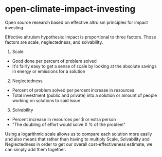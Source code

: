 # open-climate-impact-investing
Open source research based on effective altruism principles for impact investing

Effective altruism hypothesis: impact is proportional to three factors. Those factors are scale, neglectedness, and solvability.
1. Scale
- Good done per percent of problem solved
- It's fairly easy to get a sense of scale by looking at the absolute savings in energy or emissions for a solution
2. Neglectedness
- Percent of problem solved per percent increase in resources
- Total investment (public and private) into a solution or amount of people working on solutions to said issue
3. Solvability
- Percent increase in resources per $ or extra person
- "The doubling of effort would solve X % of the problem"

Using a logarithmic scale allows us to compare each solution more easily and also means that rather than having to multiply Scale, Solvability and Neglectedness in order to get our overall cost-effectiveness estimate, we can simply add them together. 



